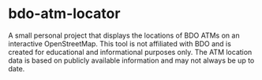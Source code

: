 # bdo-atm-locator
A small personal project that displays the locations of BDO ATMs on an interactive OpenStreetMap. This tool is not affiliated with BDO and is created for educational and informational purposes only. The ATM location data is based on publicly available information and may not always be up to date.
